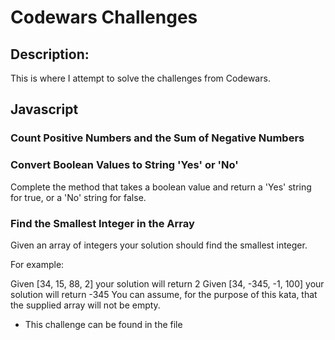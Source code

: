 <h1>Codewars Challenges</h1>

<h2>Description:</h2>
This is where I attempt to solve the challenges from Codewars.

<h2>Javascript</h2>

<h3>Count Positive Numbers and the Sum of Negative Numbers</h3>

<h3>Convert Boolean Values to String 'Yes' or 'No'</h3>
Complete the method that takes a boolean value and return a 'Yes' string for true, or a 'No' string for false.

<h3>Find the Smallest Integer in the Array</h3>
Given an array of integers your solution should find the smallest integer.

For example:

Given [34, 15, 88, 2] your solution will return 2
Given [34, -345, -1, 100] your solution will return -345
You can assume, for the purpose of this kata, that the supplied array will not be empty.

* This challenge can be found in the file
